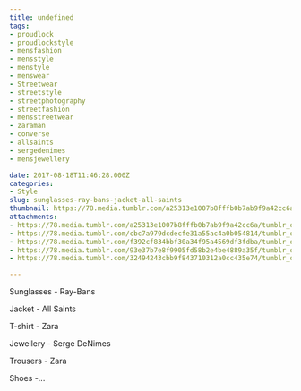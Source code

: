 ```yaml
---
title: undefined
tags:
- proudlock
- proudlockstyle
- mensfashion
- mensstyle
- menstyle
- menswear
- Streetwear
- streetstyle
- streetphotography
- streetfashion
- mensstreetwear
- zaraman
- converse
- allsaints
- sergedenimes
- mensjewellery

date: 2017-08-18T11:46:28.000Z
categories:
- Style
slug: sunglasses-ray-bans-jacket-all-saints
thumbnail: https://78.media.tumblr.com/a25313e1007b8fffb0b7ab9f9a42cc6a/tumblr_ouvq1g6T251rhrm24o3_540.jpg
attachments:
- https://78.media.tumblr.com/a25313e1007b8fffb0b7ab9f9a42cc6a/tumblr_ouvq1g6T251rhrm24o3_1280.jpg
- https://78.media.tumblr.com/cbc7a979dcdecfe31a55ac4a0b054814/tumblr_ouvq1g6T251rhrm24o4_1280.jpg
- https://78.media.tumblr.com/f392cf834bbf30a34f95a4569df3fdba/tumblr_ouvq1g6T251rhrm24o5_1280.jpg
- https://78.media.tumblr.com/93e37b7e8f9905fd58b2e4be4889a35f/tumblr_ouvq1g6T251rhrm24o1_1280.jpg
- https://78.media.tumblr.com/32494243cbb9f843710312a0cc435e74/tumblr_ouvq1g6T251rhrm24o2_1280.jpg

---
```


Sunglasses - Ray-Bans 

  Jacket - All Saints 

  T-shirt - Zara 

  Jewellery - Serge DeNimes 

  Trousers - Zara 

  Shoes -...
